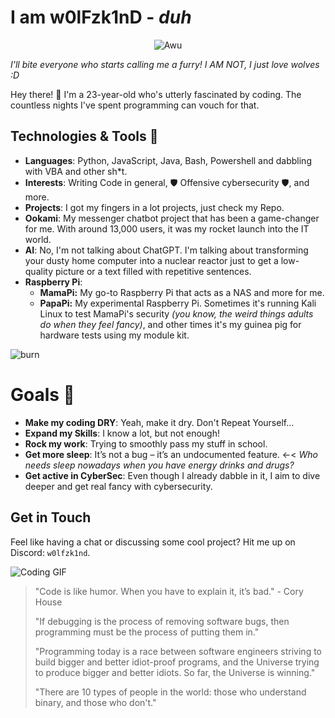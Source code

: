 # I am w0lFzk1nD - *duh*

<p align="center">
    <img src="https://media.giphy.com/media/YJzwILPZV6TK0/giphy.gif" alt="Awu">
</p>

*I'll bite everyone who starts calling me a furry! I AM NOT, I just love wolves :D*

Hey there! 👋 I'm a 23-year-old who's utterly fascinated by coding. The countless nights I've spent programming can vouch for that. 

## Technologies & Tools 🔧
- **Languages**: Python, JavaScript, Java, Bash, Powershell and dabbling with VBA and other sh*t.
- **Interests**: Writing Code in general, 🛡️ Offensive cybersecurity 🛡️, and more.
- **Projects**: I got my fingers in a lot projects, just check my Repo.
- **Ookami**: My messenger chatbot project that has been a game-changer for me. With around 13,000 users, it was my rocket launch into the IT world.
- **AI**: No, I'm not talking about ChatGPT. I'm talking about transforming your dusty home computer into a nuclear reactor just to get a low-quality picture or a text filled with repetitive sentences.
- **Raspberry Pi**:
    - **MamaPi:** My go-to Raspberry Pi that acts as a NAS and more for me.
    - **PapaPi:** My experimental Raspberry Pi. Sometimes it's running Kali Linux to test MamaPi's security *(you know, the weird things adults do when they feel fancy)*, and other times it's my guinea pig for hardware tests using my module kit.

![burn](https://media.giphy.com/media/BuReg1EyvWaac/giphy.gif)

# Goals 🚀
- **Make my coding DRY**: Yeah, make it dry. Don't Repeat Yourself...
- **Expand my Skills**: I know a lot, but not enough!
- **Rock my work**: Trying to smoothly pass my stuff in school.
- **Get more sleep**: It’s not a bug – it’s an undocumented feature. <-< *Who needs sleep nowadays when you have energy drinks and drugs?*
- **Get active in CyberSec**: Even though I already dabble in it, I aim to dive deeper and get real fancy with cybersecurity.

## Get in Touch
Feel like having a chat or discussing some cool project? Hit me up on Discord: `w0lfzk1nd`.

![Coding GIF](https://media.giphy.com/media/122teRA3vWUZ9u/giphy.gif)

> "Code is like humor. When you have to explain it, it’s bad." - Cory House
> 
> "If debugging is the process of removing software bugs, then programming must be the process of putting them in."
> 
> "Programming today is a race between software engineers striving to build bigger and better idiot-proof programs, and the Universe trying to produce bigger and better idiots. So far, the Universe is winning."
> 
> "There are 10 types of people in the world: those who understand binary, and those who don't."
